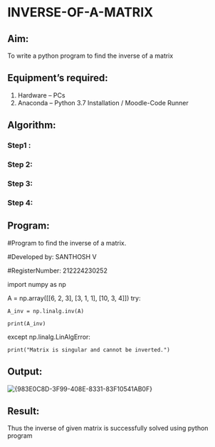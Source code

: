 # INVERSE-OF-A-MATRIX
## Aim:
To write a python program to find the inverse of a matrix
## Equipment’s required:
1. 	Hardware – PCs
2. 	Anaconda – Python 3.7 Installation / Moodle-Code Runner
## Algorithm:
### Step1 : 
### Step 2: 
### Step 3: 
### Step 4: 

## Program:
#Program to find the inverse of a matrix.

#Developed by: SANTHOSH V

#RegisterNumber: 212224230252

import numpy as np

A = np.array([[6, 2, 3],
              [3, 1, 1],
              [10, 3, 4]])
try:

    A_inv = np.linalg.inv(A)
    
    print(A_inv)
    
except np.linalg.LinAlgError:

    print("Matrix is singular and cannot be inverted.")

## Output:
![{983E0C8D-3F99-408E-8331-83F10541AB0F}](https://github.com/user-attachments/assets/20b68fa7-d01d-4394-b136-9015fa6970de)

## Result:
Thus the inverse of given matrix is successfully solved using python program

